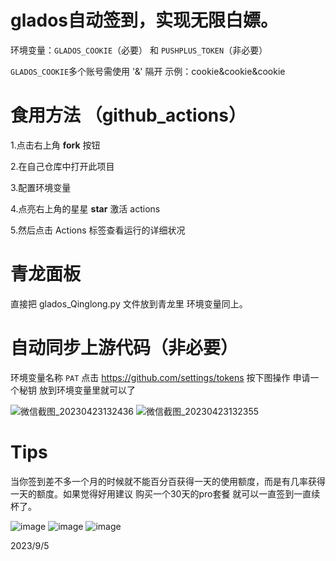 # glados自动签到，实现无限白嫖。

环境变量：`GLADOS_COOKIE`（必要） 和 `PUSHPLUS_TOKEN`（非必要）

 `GLADOS_COOKIE`多个账号需使用 '&' 隔开
  示例：cookie&cookie&cookie



# 食用方法 （github_actions）

 1.点击右上角 **fork** 按钮 
 
 2.在自己仓库中打开此项目
 
 3.配置环境变量
 
 4.点亮右上角的星星 **star** 激活 actions
 
 5.然后点击 Actions 标签查看运行的详细状况
 
 # 青龙面板
   直接把 glados_Qinglong.py 文件放到青龙里 环境变量同上。
   
 # 自动同步上游代码（非必要）
  环境变量名称 `PAT`
 点击 https://github.com/settings/tokens 按下图操作 申请一个秘钥 放到环境变量里就可以了
 
 ![微信截图_20230423132436](https://user-images.githubusercontent.com/70319988/233821350-908a0752-658d-4452-919d-8e7b1acf81f4.png)
![微信截图_20230423132355](https://user-images.githubusercontent.com/70319988/233821351-f7644740-325b-41cb-8d86-0b9692d9eedb.png)
 
 # Tips
 
   当你签到差不多一个月的时候就不能百分百获得一天的使用额度，而是有几率获得一天的额度。如果觉得好用建议 购买一个30天的pro套餐 就可以一直签到一直续杯了。

![image](https://user-images.githubusercontent.com/70319988/231369203-c812910a-963d-45b8-98a5-95b2623c25d7.png)
![image](https://user-images.githubusercontent.com/70319988/199923789-639e8295-b03e-4abd-858e-ff427015512a.png)
![image](https://user-images.githubusercontent.com/70319988/199923884-d81dd457-ecc5-4de9-b480-191d25217c47.png)

2023/9/5
